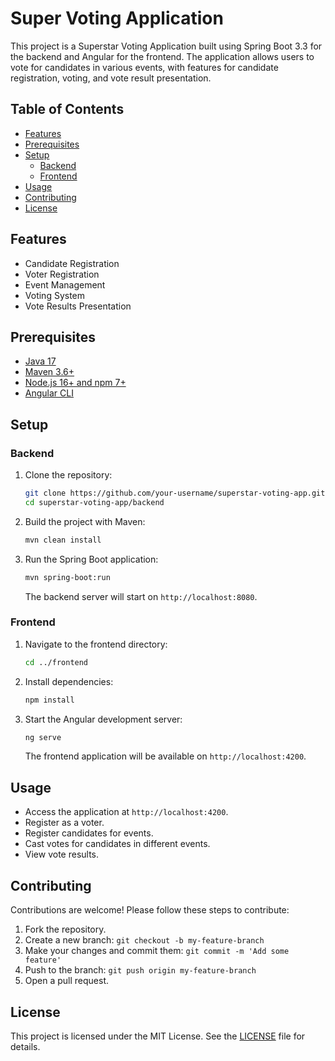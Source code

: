 # Super Voting Application

This project is a Superstar Voting Application built using Spring Boot 3.3 for the backend and Angular for the frontend. The application allows users to vote for candidates in various events, with features for candidate registration, voting, and vote result presentation.

## Table of Contents

- [Features](#features)
- [Prerequisites](#prerequisites)
- [Setup](#setup)
  - [Backend](#backend)
  - [Frontend](#frontend)
- [Usage](#usage)
- [Contributing](#contributing)
- [License](#license)

## Features

- Candidate Registration
- Voter Registration
- Event Management
- Voting System
- Vote Results Presentation

## Prerequisites

- [Java 17](https://www.oracle.com/java/technologies/javase-jdk17-downloads.html)
- [Maven 3.6+](https://maven.apache.org/install.html)
- [Node.js 16+ and npm 7+](https://nodejs.org/en/download/)
- [Angular CLI](https://angular.io/cli)

## Setup

### Backend

1. Clone the repository:

    ```bash
    git clone https://github.com/your-username/superstar-voting-app.git
    cd superstar-voting-app/backend
    ```

2. Build the project with Maven:

    ```bash
    mvn clean install
    ```

3. Run the Spring Boot application:

    ```bash
    mvn spring-boot:run
    ```

   The backend server will start on `http://localhost:8080`.

### Frontend

1. Navigate to the frontend directory:

    ```bash
    cd ../frontend
    ```

2. Install dependencies:

    ```bash
    npm install
    ```

3. Start the Angular development server:

    ```bash
    ng serve
    ```

   The frontend application will be available on `http://localhost:4200`.

## Usage

- Access the application at `http://localhost:4200`.
- Register as a voter.
- Register candidates for events.
- Cast votes for candidates in different events.
- View vote results.

## Contributing

Contributions are welcome! Please follow these steps to contribute:

1. Fork the repository.
2. Create a new branch: `git checkout -b my-feature-branch`
3. Make your changes and commit them: `git commit -m 'Add some feature'`
4. Push to the branch: `git push origin my-feature-branch`
5. Open a pull request.

## License

This project is licensed under the MIT License. See the [LICENSE](LICENSE) file for details.

